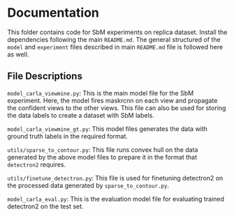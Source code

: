 # Documentation

This folder contains code for SbM experiments on replica dataset. Install the dependencies following the main `README.md`. The general structured of the `model` and `experiment` files described in main `README.md` file is followed here as well.

## File Descriptions

`model_carla_viewmine.py`: This is the main model file for the SbM experiment. Here, the model fires maskrcnn on each view and propagate the confident views to the other views. This file can also be used for storing the data labels to create a dataset with SbM labels. 

`model_carla_viewmine_gt.py`: This model files generates the data with ground truth labels in the required format.

`utils/sparse_to_contour.py`: This file runs convex hull on the data generated by the above model files to prepare it in the format that `detectron2` requires.

`utils/finetune_detectron.py`: This file is used for finetuning detectron2 on the processed data generated by `sparse_to_contour.py`.

`model_carla_eval.py`: This is the evaluation model file for evaluating trained detectron2 on the test set.

